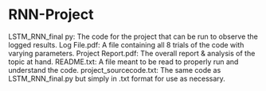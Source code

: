 # RNN-Project
LSTM_RNN_final py: The code for the project that can be run to observe the logged results.
Log File.pdf: A file containing all 8 trials of the code with varying parameters.
Project Report.pdf: The overall report & analysis of the topic at hand.
README.txt: A file meant to be read to properly run and understand the code.
project_sourcecode.txt: The same code as LSTM_RNN_final.py but simply in .txt format for use as necessary.
